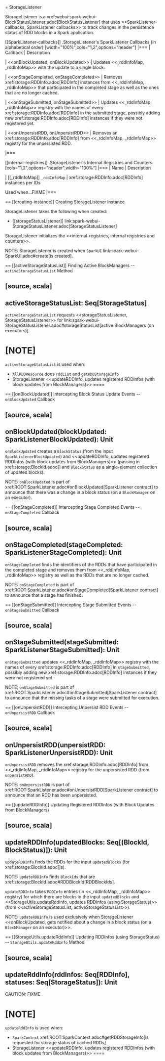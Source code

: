 = StorageListener

StorageListener is a xref:webui:spark-webui-BlockStatusListener.adoc[BlockStatusListener] that uses <<SparkListener-callbacks, SparkListener callbacks>> to track changes in the persistence status of RDD blocks in a Spark application.

[[SparkListener-callbacks]]
.StorageListener's SparkListener Callbacks (in alphabetical order)
[width="100%",cols="1,2",options="header"]
|===
| Callback
| Description

| <<onBlockUpdated, onBlockUpdated>>
| Updates <<_rddInfoMap, _rddInfoMap>> with the update to a single block.

| <<onStageCompleted, onStageCompleted>>
| Removes xref:storage:RDDInfo.adoc[RDDInfo] instances from <<_rddInfoMap, _rddInfoMap>> that participated in the completed stage as well as the ones that are no longer cached.

| <<onStageSubmitted, onStageSubmitted>>
| Updates <<_rddInfoMap, _rddInfoMap>> registry with the names of every xref:storage:RDDInfo.adoc[RDDInfo] in the submitted stage, possibly adding new xref:storage:RDDInfo.adoc[RDDInfo] instances if they were not registered yet.

| <<onUnpersistRDD, onUnpersistRDD>>
| Removes an xref:storage:RDDInfo.adoc[RDDInfo] from <<_rddInfoMap, _rddInfoMap>> registry for the unpersisted RDD.

|===

[[internal-registries]]
.StorageListener's Internal Registries and Counters
[cols="1,2",options="header",width="100%"]
|===
| Name
| Description

| [[_rddInfoMap]] `_rddInfoMap`
| xref:storage:RDDInfo.adoc[RDDInfo] instances per IDs

Used when...FIXME
|===

== [[creating-instance]] Creating StorageListener Instance

StorageListener takes the following when created:

* [[storageStatusListener]] link:spark-webui-StorageStatusListener.adoc[StorageStatusListener]

StorageListener initializes the <<internal-registries, internal registries and counters>>.

NOTE: StorageListener is created when `SparkUI` link:spark-webui-SparkUI.adoc#create[is created].

== [[activeStorageStatusList]] Finding Active BlockManagers -- `activeStorageStatusList` Method

[source, scala]
----
activeStorageStatusList: Seq[StorageStatus]
----

`activeStorageStatusList` requests <<storageStatusListener, StorageStatusListener>> for link:spark-webui-StorageStatusListener.adoc#storageStatusList[active BlockManagers (on executors)].

[NOTE]
====
`activeStorageStatusList` is used when:

* `AllRDDResource` does `rddList` and `getRDDStorageInfo`
* StorageListener <<updateRDDInfo, updates registered RDDInfos (with block updates from BlockManagers)>>
====

== [[onBlockUpdated]] Intercepting Block Status Update Events -- `onBlockUpdated` Callback

[source, scala]
----
onBlockUpdated(blockUpdated: SparkListenerBlockUpdated): Unit
----

`onBlockUpdated` creates a `BlockStatus` (from the input `SparkListenerBlockUpdated`) and <<updateRDDInfo, updates registered RDDInfos (with block updates from BlockManagers)>> (passing in xref:storage:BlockId.adoc[] and `BlockStatus` as a single-element collection of updated blocks).

NOTE: `onBlockUpdated` is part of xref:ROOT:SparkListener.adoc#onBlockUpdated[SparkListener contract] to announce that there was a change in a block status (on a `BlockManager` on an executor).

== [[onStageCompleted]] Intercepting Stage Completed Events -- `onStageCompleted` Callback

[source, scala]
----
onStageCompleted(stageCompleted: SparkListenerStageCompleted): Unit
----

`onStageCompleted` finds the identifiers of the RDDs that have participated in the completed stage and removes them from <<_rddInfoMap, _rddInfoMap>> registry as well as the RDDs that are no longer cached.

NOTE: `onStageCompleted` is part of xref:ROOT:SparkListener.adoc#onStageCompleted[SparkListener contract] to announce that a stage has finished.

== [[onStageSubmitted]] Intercepting Stage Submitted Events -- `onStageSubmitted` Callback

[source, scala]
----
onStageSubmitted(stageSubmitted: SparkListenerStageSubmitted): Unit
----

`onStageSubmitted` updates <<_rddInfoMap, _rddInfoMap>> registry with the names of every xref:storage:RDDInfo.adoc[RDDInfo] in `stageSubmitted`, possibly adding new xref:storage:RDDInfo.adoc[RDDInfo] instances if they were not registered yet.

NOTE: `onStageSubmitted` is part of xref:ROOT:SparkListener.adoc#onStageSubmitted[SparkListener contract] to announce that the missing tasks of a stage were submitted for execution.

== [[onUnpersistRDD]] Intercepting Unpersist RDD Events -- `onUnpersistRDD` Callback

[source, scala]
----
onUnpersistRDD(unpersistRDD: SparkListenerUnpersistRDD): Unit
----

`onUnpersistRDD` removes the xref:storage:RDDInfo.adoc[RDDInfo] from <<_rddInfoMap, _rddInfoMap>> registry for the unpersisted RDD (from `unpersistRDD`).

NOTE: `onUnpersistRDD` is part of xref:ROOT:SparkListener.adoc#onUnpersistRDD[SparkListener contract] to announce that an RDD has been unpersisted.

== [[updateRDDInfo]] Updating Registered RDDInfos (with Block Updates from BlockManagers)

[source, scala]
----
updateRDDInfo(updatedBlocks: Seq[(BlockId, BlockStatus)]): Unit
----

`updateRDDInfo` finds the RDDs for the input `updatedBlocks` (for xref:storage:BlockId.adoc[]s).

NOTE: `updateRDDInfo` finds `BlockIds` that are xref:storage:BlockId.adoc#RDDBlockId[RDDBlockIds].

`updateRDDInfo` takes `RDDInfo` entries (in <<_rddInfoMap, _rddInfoMap>> registry) for which there are blocks in the input `updatedBlocks` and <<StorageUtils.updateRddInfo, updates RDDInfos (using StorageStatus)>> (from <<activeStorageStatusList, activeStorageStatusList>>).

NOTE: `updateRDDInfo` is used exclusively when StorageListener <<onBlockUpdated, gets notified about a change in a block status (on a `BlockManager` on an executor)>>.

== [[StorageUtils.updateRddInfo]] Updating RDDInfos (using StorageStatus) -- `StorageUtils.updateRddInfo` Method

[source, scala]
----
updateRddInfo(rddInfos: Seq[RDDInfo], statuses: Seq[StorageStatus]): Unit
----

CAUTION: FIXME

[NOTE]
====
`updateRddInfo` is used when:

* `SparkContext` xref:ROOT:SparkContext.adoc#getRDDStorageInfo[is requested for storage status of cached RDDs]
* StorageListener <<updateRDDInfo, updates registered RDDInfos (with block updates from BlockManagers)>>
====
